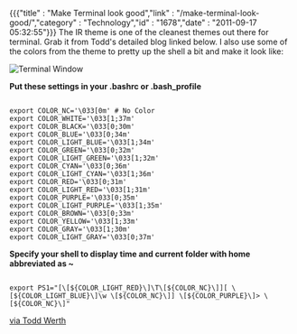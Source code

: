 {{{"title" : "Make Terminal look good","link" : "/make-terminal-look-good/","category" : "Technology","id" : "1678","date" : "2011-09-17 05:32:55"}}}
The IR theme is one of the cleanest themes out there for terminal. Grab it from Todd's detailed blog linked below. I also use some of the colors from the theme to pretty up the shell a bit and make it look like:

![Terminal Window](/img/upload/fancy_iterm.png)

**Put these settings in your .bashrc or .bash_profile**

<code data-language="shell">
export COLOR_NC='\033[0m' # No Color
export COLOR_WHITE='\033[1;37m'
export COLOR_BLACK='\033[0;30m'
export COLOR_BLUE='\033[0;34m'
export COLOR_LIGHT_BLUE='\033[1;34m'
export COLOR_GREEN='\033[0;32m'
export COLOR_LIGHT_GREEN='\033[1;32m'
export COLOR_CYAN='\033[0;36m'
export COLOR_LIGHT_CYAN='\033[1;36m'
export COLOR_RED='\033[0;31m'
export COLOR_LIGHT_RED='\033[1;31m'
export COLOR_PURPLE='\033[0;35m'
export COLOR_LIGHT_PURPLE='\033[1;35m'
export COLOR_BROWN='\033[0;33m'
export COLOR_YELLOW='\033[1;33m'
export COLOR_GRAY='\033[1;30m'
export COLOR_LIGHT_GRAY='\033[0;37m'
</code>

**Specify your shell to display time and current folder with home abbreviated as ~**

<code data-language="shell">
export PS1="[\[${COLOR_LIGHT_RED}\]\T\[${COLOR_NC}\]][ \[${COLOR_LIGHT_BLUE}\]\w \[${COLOR_NC}\]] \[${COLOR_PURPLE}\]&gt; \[${COLOR_NC}\]"
</code>

[via Todd Werth](http://blog.toddwerth.com/entries/13)
